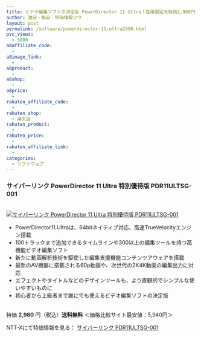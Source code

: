 ```yaml
---
title: ビデオ編集ソフトの決定版 PowerDirector 11 Ultra！在庫限定大特価2,980円！送料無料！
author: 激安・格安・特価情報ツウ
layout: post
permalink: /software/powerdirector-11-ultra2980.html
pvc_views:
  - 5880
a8affiliate_code:
  - 
a8image_link:
  - 
a8product:
  - 
a8shop:
  - 
a8price:
  - 
rakuten_affiliate_code:
  - 
rakuten_shop:
  - 楽天店
rakuten_product:
  - 
rakuten_price:
  - 
rakuten_affiliate_link:
  - 
categories:
  - ソフトウェア
---
```

### サイバーリンク PowerDirector 11 Ultra 特別優待版 PDR11ULTSG-001

<div class="img-bg2 img_L">
  <a href="http://px.a8.net/svt/ejp?a8mat=ZYP6S+8IMA3E+S1Q+BWGDT&#038;a8ejpredirect=http://nttxstore.jp/_II_CY14108482" target="_blank"><br /> <img border="0" alt="サイバーリンク PowerDirector 11 Ultra 特別優待版 PDR11ULTSG-001" src="http://i1.wp.com/image.nttxstore.jp/l2_images/C/CY/CY14108482.jpg?w=120" data-recalc-dims="1" /></a>
</div>

<!--more-->

  * PowerDirector11 Ultraは、64bitネイティブ対応、高速TrueVelocityエンジン搭載
  * 100トラックまで追加できるタイムラインや300以上の編集ツールを持つ高機能ビデオ編集ソフト
  * 新たに動画解析技術を駆使した編集支援機能コンテンツアウェアを搭載
  * 最新のAV機器に搭載される60p動画や、次世代の2K4K動画の編集出力に対応
  * エフェクトやタイトルなどのデザインツールも、より直観的でシンプルな使いやすいものに
  * 初心者から上級者まで誰にでも使えるビデオ編集ソフトの決定版

<br clear="all" />特価 <span class="tokka-price"><strong>2,980</strong></span> 円（税込）**送料無料** ＜価格比較サイト最安値：5,940円＞  
  
NTT-Xにて特価情報を見る： <span class="fs150p"><a href="http://px.a8.net/svt/ejp?a8mat=ZYP6S+8IMA3E+S1Q+BWGDT&#038;a8ejpredirect=http://nttxstore.jp/_II_CY14108482" target="_blank">サイバーリンク PDR11ULTSG-001</a></span>